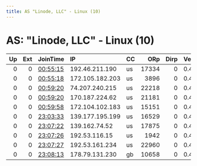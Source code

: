 ```yaml
---
title: AS "Linode, LLC" - Linux (10)
---
```


# AS: "Linode, LLC" - Linux (10)

|   Up |   Ext | JoinTime                                                                                              | IP              | CC   |   ORp |   Dirp | Version   | Contact                   | Nickname        |   eFamMembers |
|-----:|------:|:------------------------------------------------------------------------------------------------------|:----------------|:-----|------:|-------:|:----------|:--------------------------|:----------------|--------------:|
|    0 |     0 | [00:55:15](https://nusenu.github.io/OrNetStats/w/relay/CAC34CE1DEFF680E94FFB92D9FD06B5BD13CF144.html) | 192.46.211.190  | us   | 17334 |      0 | 0.4.2.7   | hrWZkmYCeYQiVJIBDBmjPaJX@ | ununpentium865  |             1 |
|    0 |     0 | [00:55:18](https://nusenu.github.io/OrNetStats/w/relay/22087462CCFDEAE3767592E97F26422754C208B4.html) | 172.105.182.203 | us   |  3896 |      0 | 0.4.2.7   | tyybqiNzRVSrRJLbnxZSSCox@ | platinum654     |             1 |
|    0 |     0 | [00:59:20](https://nusenu.github.io/OrNetStats/w/relay/E1B3E0C5E6B18B22D258DC045085494AAC0B56AE.html) | 74.207.240.215  | us   | 22218 |      0 | 0.4.2.7   | XpCdZYeIxPEMceYcJNJUqBhM@ | zirconium865    |             1 |
|    0 |     0 | [00:59:20](https://nusenu.github.io/OrNetStats/w/relay/E55144A1924B7B1B36C92E4567E62D7EAB33A95A.html) | 170.187.224.62  | us   | 21181 |      0 | 0.4.2.7   | RKaEBKFbNghRDNIcxfQCGTSP@ | barium827       |             1 |
|    0 |     0 | [00:59:58](https://nusenu.github.io/OrNetStats/w/relay/DDDBF24E2F0870479F9A98BB72D4999EC403264A.html) | 172.104.102.183 | us   | 15151 |      0 | 0.4.2.7   | kXNaWAYTDBtryjWEWQjyTLBq@ | neodymium634    |             1 |
|    0 |     0 | [23:03:33](https://nusenu.github.io/OrNetStats/w/relay/CD58BE589CFB59192EB2190AA3319685F3097EBC.html) | 139.177.195.199 | us   | 16529 |      0 | 0.4.2.7   | HreCXYwiWBEjQLNPtEVfIiic@ | lithium261      |             1 |
|    0 |     0 | [23:07:22](https://nusenu.github.io/OrNetStats/w/relay/3F864E8F812919694A6403925B252606C6ED9BC4.html) | 139.162.74.52   | us   | 17875 |      0 | 0.4.2.7   | hgYlPTOLHmLNSYQqTetcqXJw@ | darmstadtium553 |             1 |
|    0 |     0 | [23:07:26](https://nusenu.github.io/OrNetStats/w/relay/4AED675CD3E34D8DA871B4038E06E9F9B3C4B1AF.html) | 192.53.116.15   | us   |  1942 |      0 | 0.4.2.7   | QpqfKSQeCwaLDDByNhqrssAj@ | terbium846      |             1 |
|    0 |     0 | [23:07:27](https://nusenu.github.io/OrNetStats/w/relay/AD09AC30C6C4927FC8E55429DEA874AD0F865D05.html) | 192.53.161.234  | us   | 22960 |      0 | 0.4.2.7   | vhFatiZJxVPiWeXGCNfgmkUB@ | curium50        |             1 |
|    0 |     0 | [23:08:13](https://nusenu.github.io/OrNetStats/w/relay/F4083B4DC7876F61211D6AAA0F4949E3AF294F0F.html) | 178.79.131.230  | gb   | 10658 |      0 | 0.4.2.7   | gdSZjflwpbBFfsxKPKgJUfuH@ | calcium489      |             1 |
